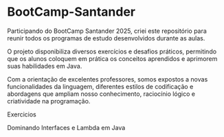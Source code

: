 # BootCamp-Santander

Participando do BootCamp Santander 2025, criei este repositório para reunir todos os programas de estudo desenvolvidos durante as aulas.

O projeto disponibiliza diversos exercícios e desafios práticos, permitindo que os alunos coloquem em prática os conceitos aprendidos e aprimorem suas habilidades em Java.

Com a orientação de excelentes professores, somos expostos a novas funcionalidades da linguagem, diferentes estilos de codificação e abordagens que ampliam nosso conhecimento, raciocínio lógico e criatividade na programação.


Exercicios

Dominando Interfaces e Lambda em Java

